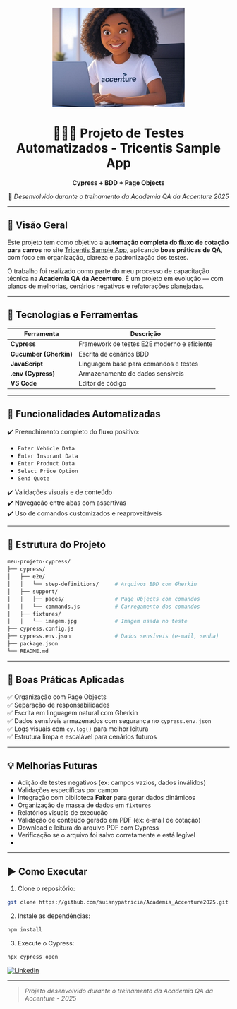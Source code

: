 <p align="center">
  <img src="cypress/fixtures/imagem.jpg" alt="Imagem do Projeto" width="300"/>
</p>
<div align="center">

# 👩🏾‍💻 Projeto de Testes Automatizados - Tricentis Sample App  
**Cypress + BDD + Page Objects**

🚀 *Desenvolvido durante o treinamento da Academia QA da Accenture 2025*

</div>

---

## 📌 Visão Geral

Este projeto tem como objetivo a **automação completa do fluxo de cotação para carros** no site [Tricentis Sample App](https://sampleapp.tricentis.com/), aplicando **boas práticas de QA**, com foco em organização, clareza e padronização dos testes.

O trabalho foi realizado como parte do meu processo de capacitação técnica na **Academia QA da Accenture**. É um projeto em evolução — com planos de melhorias, cenários negativos e refatorações planejadas.

---

## 📌 Tecnologias e Ferramentas

| Ferramenta      | Descrição                                 |
|-----------------|-------------------------------------------|
| **Cypress**     | Framework de testes E2E moderno e eficiente |
| **Cucumber (Gherkin)** | Escrita de cenários BDD |
| **JavaScript**  | Linguagem base para comandos e testes     |
| **.env (Cypress)** | Armazenamento de dados sensíveis        |
| **VS Code**     | Editor de código                          |

---

## 🔄 Funcionalidades Automatizadas

✔️ Preenchimento completo do fluxo positivo:  
- `Enter Vehicle Data`  
- `Enter Insurant Data`  
- `Enter Product Data`  
- `Select Price Option`  
- `Send Quote`

✔️ Validações visuais e de conteúdo  
✔️ Navegação entre abas com assertivas  
✔️ Uso de comandos customizados e reaproveitáveis

---

## 📌 Estrutura do Projeto

```bash
meu-projeto-cypress/
├── cypress/
│   ├── e2e/
│   │   └── step-definitions/     # Arquivos BDD com Gherkin
│   ├── support/
│   │   ├── pages/                # Page Objects com comandos
│   │   └── commands.js           # Carregamento dos comandos
│   ├── fixtures/
│   │   └── imagem.jpg            # Imagem usada no teste
├── cypress.config.js
├── cypress.env.json              # Dados sensíveis (e-mail, senha)
├── package.json
└── README.md
```

---

## 📌 Boas Práticas Aplicadas

✅ Organização com Page Objects  
✅ Separação de responsabilidades  
✅ Escrita em linguagem natural com Gherkin  
✅ Dados sensíveis armazenados com segurança no `cypress.env.json`  
✅ Logs visuais com `cy.log()` para melhor leitura  
✅ Estrutura limpa e escalável para cenários futuros

---

## 💡 Melhorias Futuras

- Adição de testes negativos (ex: campos vazios, dados inválidos)  
- Validações específicas por campo  
- Integração com biblioteca **Faker** para gerar dados dinâmicos  
- Organização de massa de dados em `fixtures`  
- Relatórios visuais de execução
- Validação de conteúdo gerado em PDF (ex: e-mail de cotação)
- Download e leitura do arquivo PDF com Cypress 
- Verificação se o arquivo foi salvo corretamente e está legível
- 

---

## ▶️ Como Executar

1. Clone o repositório:
```bash
git clone https://github.com/suianypatricia/Academia_Accenture2025.git
```

2. Instale as dependências:
```bash
npm install
```

3. Execute o Cypress:
```bash
npx cypress open

```



[![LinkedIn](https://img.shields.io/badge/LinkedIn-Suiany_Patricia-blue?logo=linkedin)](https://linkedin.com/in/Suiany_Patricia)

---

> *Projeto desenvolvido durante o treinamento da Academia QA da Accenture - 2025*

